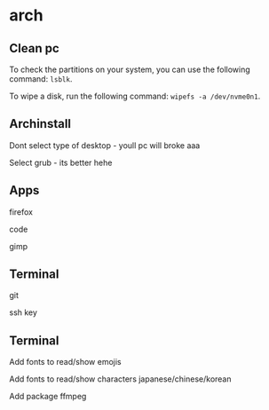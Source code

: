 # arch


## Clean pc

To check the partitions on your system, you can use the following command: `lsblk`.

To wipe a disk, run the following command: `wipefs -a /dev/nvme0n1`.


## Archinstall

Dont select type of desktop - youll pc will broke aaa

Select grub - its better hehe




## Apps

firefox

code

gimp



## Terminal

git

ssh key



## Terminal

Add fonts to read/show emojis

Add fonts to read/show characters japanese/chinese/korean

Add package ffmpeg 

